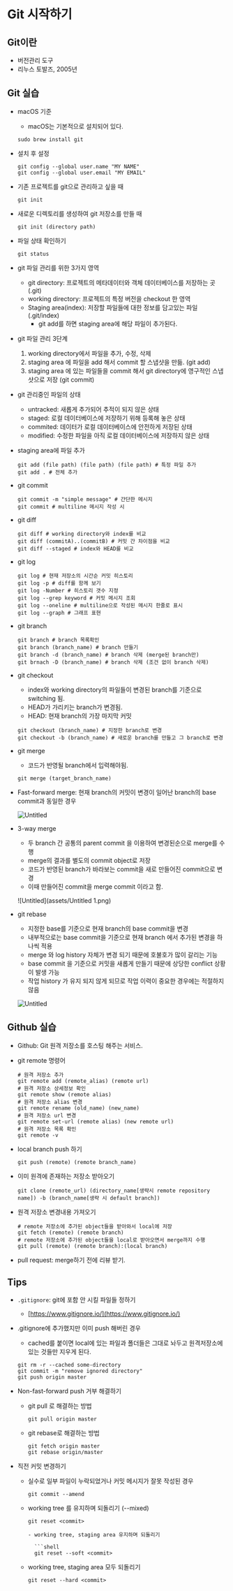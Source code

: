 # Git 시작하기

## **Git이란**

* 버전관리 도구
* 리누스 토발즈, 2005년

## **Git 실습**

*   macOS 기준

    * macOS는 기본적으로 설치되어 있다.

    ```
    sudo brew install git
    ```
*   설치 후 설정

    ```
    git config --global user.name "MY NAME"
    git config --global user.email "MY EMAIL"
    ```
*   기존 프로젝트를 git으로 관리하고 싶을 때

    ```
    git init
    ```
*   새로운 디렉토리를 생성하여 git 저장소를 만들 때

    ```
    git init (directory path)
    ```
*   파일 상태 확인하기

    ```
    git status
    ```
* git 파일 관리를 위한 3가지 영역
  * git directory: 프로젝트의 메타데이터와 객체 데이터베이스를 저장하는 곳 (.git)
  * working directory: 프로젝트의 특정 버전을 checkout 한 영역
  * Staging area(index): 저장할 파일들에 대한 정보를 담고있는 파일(.git/index)
    * git add를 하면 staging area에 해당 파일이 추가된다.
* git 파일 관리 3단계
  1. working directory에서 파일을 추가, 수정, 삭제
  2. staging area 에 파일을 add 해서 commit 할 스냅샷을 만듦. (git add)
  3. staging area 에 있는 파일들을 commit 해서 git directory에 영구적인 스냅샷으로 저장 (git commit)
* git 관리중인 파일의 상태
  * untracked: 새롭게 추가되어 추적이 되지 않은 상태
  * staged: 로컬 데이터베이스에 저장하기 위해 등록해 놓은 상태
  * commited: 데이터가 로컬 데이터베이스에 안전하게 저장된 상태
  * modified: 수정한 파일을 아직 로컬 데이터베이스에 저장하지 않은 상태
*   staging area에 파일 추가

    ```
    git add (file path) (file path) (file path) # 특정 파일 추가
    git add . # 전체 추가
    ```
*   git commit

    ```
    git commit -m "simple message" # 간단한 메시지
    git commit # multiline 메시지 작성 시
    ```
*   git diff

    ```
    git diff # working directory와 index를 비교
    git diff (commitA)..(commitB) # 커밋 간 차이점을 비교
    git diff --staged # index와 HEAD를 비교
    ```
*   git log

    ```
    git log # 현재 저장소의 시간순 커밋 히스토리
    git log -p # diff를 함께 보기
    git log -Number # 히스토리 갯수 지정
    git log --grep keyword # 커밋 메시지 조회
    git log --oneline # multiline으로 작성된 메시지 한줄로 표시
    git log --graph # 그래프 표현
    ```
*   git branch

    ```
    git branch # branch 목록확인
    git branch (branch_name) # branch 만들기
    git branch -d (branch_name) # branch 삭제 (merge된 branch만)
    git brnach -D (branch_name) # branch 삭제 (조건 없이 branch 삭제)
    ```
*   git checkout

    * index와 working directory의 파일들이 변경된 branch를 기준으로 switching 됨.
    * HEAD가 가리키는 branch가 변경됨.
    * HEAD: 현재 branch의 가장 마지막 커밋

    ```
    git checkout (branch_name) # 지정한 branch로 변경
    git checkout -b (branch_name) # 새로운 branch를 만들고 그 branch로 변경
    ```
*   git merge

    * 코드가 반영될 branch에서 입력해야됨.

    ```
    git merge (target_branch_name)
    ```
*   Fast-forward merge: 현재 branch의 커밋이 변경이 일어난 branch의 base commit과 동일한 경우

    ![Untitled](assets/Untitled-4545435.png)
*   3-way merge

    * 두 branch 간 공통의 parent commit 을 이용하여 변경된순으로 merge를 수행
    * merge의 결과를 별도의 commit object로 저장
    * 코드가 반영된 branch가 바라보는 commit을 새로 만들어진 commit으로 변경
    * 이때 만들어진 commit을 merge commit 이라고 함.

    !\[Untitled]\(assets/Untitled 1.png)
*   git rebase

    * 지정한 base를 기준으로 현재 branch의 base commit을 변경
    * 내부적으로는 base commit을 기준으로 현재 branch 에서 추가된 변경을 하나씩 적용
    * merge 와 log history 자체가 변경 되기 때문에 호불호가 많이 갈리는 기능
    * base commit 을 기준으로 커밋을 새롭게 만들기 때문에 상당한 conflict 상황이 발생 가능
    * 작업 history 가 유지 되지 않게 되므로 작업 이력이 중요한 경우에는 적절하지 않음

    ![Untitled](<assets/Untitled 2 (1).png>)

## **Github 실습**

* Github: Git 원격 저장소를 호스팅 해주는 서비스.
*   git remote 명령어

    ```
    # 원격 저장소 추가
    git remote add (remote_alias) (remote url)
    # 원격 저장소 상세정보 확인
    git remote show (remote alias)
    # 원격 저장소 alias 변경
    git remote rename (old_name) (new_name)
    # 원격 저장소 url 변경
    git remote set-url (remote alias) (new remote url)
    # 원격 저장소 목록 확인
    git remote -v
    ```
*   local branch push 하기

    ```
    git push (remote) (remote branch_name)
    ```
*   이미 원격에 존재하는 저장소 받아오기

    ```
    git clone (remote_url) (directory_name[생략시 remote repository name]) -b (branch_name[생략 시 default branch])
    ```
*   원격 저장소 변경내용 가져오기

    ```
    # remote 저장소에 추가된 object들을 받아와서 local에 저장
    git fetch (remote) (remote branch)
    # remote 저장소에 추가된 object들을 local로 받아오면서 merge까지 수행
    git pull (remote) (remote branch):(local branch)
    ```
* pull request: merge하기 전에 리뷰 받기.

## **Tips**

* `.gitignore`: git에 포함 안 시킬 파일들 정하기
  * [https://www.gitignore.io/](https://www.gitignore.io/)
*   .gitignore에 추가했지만 이미 push 해버린 경우

    * cached를 붙이면 local에 있는 파일과 폴더들은 그대로 놔두고 원격저장소에 있는 것들만 지우게 된다.

    ```
    git rm -r --cached some-directory
    git commit -m "remove ignored directory"
    git push origin master
    ```
* Non-fast-forward push 거부 해결하기
  *   git pull 로 해결하는 방법

      ```
      git pull origin master
      ```
  *   git rebase로 해결하는 방법

      ```
      git fetch origin master
      git rebase origin/master
      ```
* 직전 커밋 변경하기
  *   실수로 일부 파일이 누락되었거나 커밋 메시지가 잘못 작성된 경우

      ```
      git commit --amend
      ```
  *   working tree 를 유지하며 되돌리기 (--mixed)

      ````
      git reset <commit>

      - working tree, staging area 유지하며 되돌리기

        ```shell
        git reset --soft <commit>
      ````
  *   working tree, staging area 모두 되돌리기

      ```
      git reset --hard <commit>
      ```
